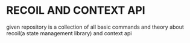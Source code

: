 # RECOIL AND CONTEXT API 

given repository is a collection of all basic commands and theory about recoil(a state management library) and context api